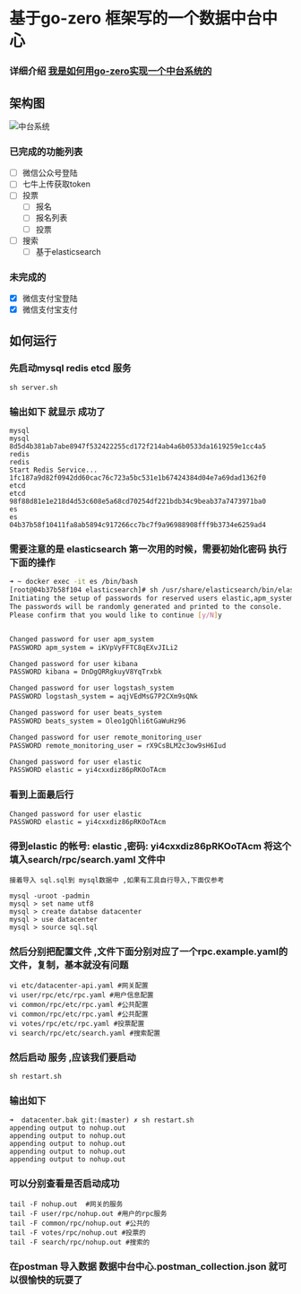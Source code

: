 # 基于go-zero 框架写的一个数据中台中心

### 详细介绍 [我是如何用go-zero实现一个中台系统的](https://www.cnblogs.com/jackluo/p/14148518.html)

## 架构图
![中台系统](https://img2020.cnblogs.com/blog/203395/202012/203395-20201217094615171-335437652.jpg "中台架构")

### 已完成的功能列表
- [ ] 微信公众号登陆
- [ ] 七牛上传获取token
- [ ] 投票
    - [ ] 报名
    - [ ] 报名列表
    - [ ] 投票
- [ ] 搜索
    - [ ] 基于elasticsearch

### 未完成的        
- [x] 微信支付宝登陆
- [x] 微信支付宝支付

## 如何运行
### 先启动mysql redis etcd 服务
```shell
sh server.sh
```
### 输出如下 就显示 成功了
``` 
mysql
mysql
8d5d4b381ab7abe8947f532422255cd172f214ab4a6b0533da1619259e1cc4a5
redis
redis
Start Redis Service...
1fc187a9d82f0942dd60cac76c723a5bc531e1b67424384d04e7a69dad1362f0
etcd
etcd
98f88d81e1e218d4d53c608e5a68cd70254df221bdb34c9beab37a7473971ba0
es
es
04b37b58f10411fa8ab5894c917266cc7bc7f9a96988908fff9b3734e6259ad4
```
### 需要注意的是 elasticsearch 第一次用的时候，需要初始化密码 执行下面的操作
```bash
➜ ~ docker exec -it es /bin/bash
[root@04b37b58f104 elasticsearch]# sh /usr/share/elasticsearch/bin/elasticsearch-setup-passwords auto
Initiating the setup of passwords for reserved users elastic,apm_system,kibana,logstash_system,beats_system,remote_monitoring_user.
The passwords will be randomly generated and printed to the console.
Please confirm that you would like to continue [y/N]y


Changed password for user apm_system
PASSWORD apm_system = iKVpVyFFTC8qEXvJILi2

Changed password for user kibana
PASSWORD kibana = DnDgQRRgkuyV8YqTrxbk

Changed password for user logstash_system
PASSWORD logstash_system = aqjVEdMsG7P2CXm9sQNk

Changed password for user beats_system
PASSWORD beats_system = Oleo1gQhli6tGaWuHz96

Changed password for user remote_monitoring_user
PASSWORD remote_monitoring_user = rX9CsBLM2c3ow9sH6Iud

Changed password for user elastic
PASSWORD elastic = yi4cxxdiz86pRKOoTAcm
```
### 看到上面最后行 
```
Changed password for user elastic
PASSWORD elastic = yi4cxxdiz86pRKOoTAcm
```
### 得到elastic 的帐号: elastic ,密码: yi4cxxdiz86pRKOoTAcm 将这个填入search/rpc/search.yaml 文件中


    接着导入 sql.sql到 mysql数据中 ,如果有工具自行导入,下面仅参考
```
mysql -uroot -padmin
mysql > set name utf8
mysql > create databse datacenter
mysql > use datacenter
mysql > source sql.sql
```
### 然后分别把配置文件 ,文件下面分别对应了一个rpc.example.yaml的文件，复制，基本就没有问题

```
vi etc/datacenter-api.yaml #网关配置
vi user/rpc/etc/rpc.yaml #用户信息配置
vi common/rpc/etc/rpc.yaml #公共配置
vi common/rpc/etc/rpc.yaml #公共配置
vi votes/rpc/etc/rpc.yaml #投票配置
vi search/rpc/etc/search.yaml #搜索配置
```
### 然后启动 服务 ,应该我们要启动
```
sh restart.sh
```
### 输出如下
```
➜  datacenter.bak git:(master) ✗ sh restart.sh              
appending output to nohup.out
appending output to nohup.out
appending output to nohup.out
appending output to nohup.out 
appending output to nohup.out    
```
### 可以分别查看是否启动成功
```
tail -F nohup.out  #网关的服务
tail -F user/rpc/nohup.out #用户的rpc服务
tail -F common/rpc/nohup.out #公共的
tail -F votes/rpc/nohup.out #投票的
tail -F search/rpc/nohup.out #搜索的
```

### 在postman 导入数据 数据中台中心.postman_collection.json  就可以很愉快的玩耍了